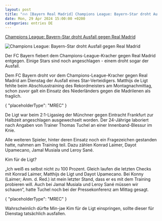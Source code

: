 ```yaml
---
layout: post
title: "🔥🔥 [Bayern Real Madrid] Champions League: Bayern-Star droht Ausfall gegen Real Madrid"
date: Mon, 29 Apr 2024 15:00:00 +0200
categories: entries DE
---
```

[Champions League: Bayern-Star droht Ausfall gegen Real Madrid](https://www.sport1.de/news/fussball/champions-league/2024/04/bayern-star-droht-ausfall-gegen-real-madrid)

![Champions League: Bayern-Star droht Ausfall gegen Real Madrid](https://reshape.sport1.de/c/t/f0c45245-8f81-4b0d-a2aa-0cdeb6478c50/1200x630)

Der FC Bayern fiebert dem Champions-League-Kracher gegen Real Madrid entgegen. Einige Stars sind noch angeschlagen - einem droht sogar der Ausfall.

Dem FC Bayern droht vor dem Champions-League-Kracher gegen Real Madrid am Dienstag der Ausfall eines Star-Verteidigers. Matthijs de Ligt fehlte beim Abschlusstraining des Rekordmeisters am Montagnachmittag, schon zuvor galt ein Einsatz des Niederländers gegen die Madrilenen als fraglich.

{ "placeholderType": "MREC" }

De Ligt war beim 2:1-Ligasieg der Münchner gegen Eintracht Frankfurt zur Halbzeit angeschlagen ausgewechselt worden. Der 24-Jährige laboriert nach Angaben von Trainer Thomas Tuchel an einer Innenband-Blessur im Knie.

Alle weiteren Spieler, hinter deren Einsatz noch ein Fragezeichen gestanden hatte, nahmen am Training teil. Dazu zählen Konrad Laimer, Dayot Upamecano, Jamal Musiala und Leroy Sané.

Kim für de Ligt?

„Ich weiß es selbst nicht zu 100 Prozent. Gleich laufen die letzten Checks mit Konrad Laimer, Matthijs de Ligt und Dayot Upamecano. Bei Konny (Laimer; Anm. d. Red.) ist mein letzter Stand, dass er es mit dem Training probieren will. Auch bei Jamal Musiala und Leroy Sané müssen wir schauen“, hatte Tuchel noch bei der Pressekonferenz am Mittag gesagt.

{ "placeholderType": "MREC" }

Wahrscheinlich dürfte Min-jae Kim für de Ligt einspringen, sollte dieser für Dienstag tatsächlich ausfallen.

